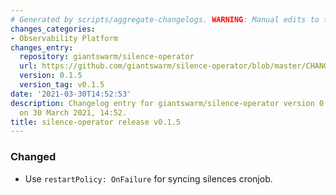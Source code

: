 ```yaml
---
# Generated by scripts/aggregate-changelogs. WARNING: Manual edits to this files will be overwritten.
changes_categories:
- Observability Platform
changes_entry:
  repository: giantswarm/silence-operator
  url: https://github.com/giantswarm/silence-operator/blob/master/CHANGELOG.md#015---2021-03-30
  version: 0.1.5
  version_tag: v0.1.5
date: '2021-03-30T14:52:53'
description: Changelog entry for giantswarm/silence-operator version 0.1.5, published
  on 30 March 2021, 14:52.
title: silence-operator release v0.1.5
---
```


### Changed
- Use `restartPolicy: OnFailure` for syncing silences cronjob.
